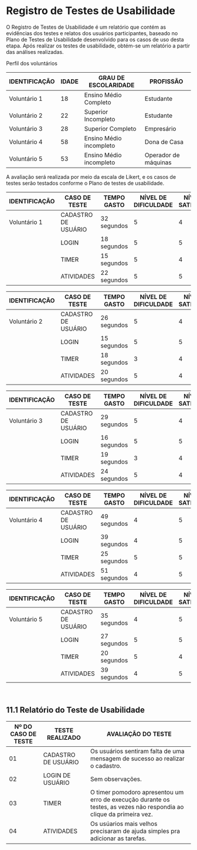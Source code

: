 # Registro de Testes de Usabilidade

O Registro de Testes de Usabilidade é um relatório que contém as evidências dos testes e relatos dos usuários participantes, baseado no Plano de Testes de Usabilidade desenvolvido para os casos de uso desta etapa. Após realizar os testes de usabilidade, obtém-se um relatório a partir das análises realizadas.

Perfil dos voluntários 


|IDENTIFICAÇÃO | IDADE | GRAU DE ESCOLARIDADE     | PROFISSÃO                     |
|--------------|-------|-----------------------|-------------------------------|
|Voluntário 1 | 18    | Ensino Médio Completo       | Estudante              |
|Voluntário 2 | 22    | Superior Incompleto         | Estudante    |
|Voluntário 3 | 28    | Superior Completo           | Empresário      |
|Voluntário 4 | 58    | Ensino Médio incompleto     | Dona de Casa                  |
|Voluntário 5 | 53    | Ensino Médio incompleto     | Operador de máquinas |


A avaliação será realizada por meio da escala de Likert, e os casos de testes serão testados conforme o Plano de testes de usabilidade.


|IDENTIFICAÇÃO | CASO DE TESTE | TEMPO GASTO     | NÍVEL DE DIFICULDADE          |NÍVEL DE SATISFAÇÃO                 |
|--------------|-------|-----------------|-------------------------------|------------------------------------|
|Voluntário 1  | CADASTRO DE USUÁRIO | 32 segundos | 5 | 4 |
| <br>         | LOGIN | 18 segundos | 5 | 5 |     
| <br>         | TIMER | 15 segundos | 5 | 4 | 
| <br>         | ATIVIDADES| 22 segundos | 5 | 5 | 

|IDENTIFICAÇÃO | CASO DE TESTE | TEMPO GASTO     | NÍVEL DE DIFICULDADE          |NÍVEL DE SATISFAÇÃO                 |
|--------------|-------|-----------------|-------------------------------|------------------------------------|
|Voluntário 2  | CADASTRO DE USUÁRIO | 26 segundos | 5 | 4 |
| <br>         | LOGIN | 15 segundos | 5 | 5 |     
| <br>         | TIMER | 18 segundos | 3 | 4 | 
| <br>         | ATIVIDADES| 20 segundos | 5 | 4 | 

|IDENTIFICAÇÃO | CASO DE TESTE | TEMPO GASTO     | NÍVEL DE DIFICULDADE          |NÍVEL DE SATISFAÇÃO                 |
|--------------|-------|-----------------|-------------------------------|------------------------------------|
|Voluntário 3  | CADASTRO DE USUÁRIO | 29 segundos | 5 | 4 |
| <br>         | LOGIN | 16 segundos | 5 | 5 |     
| <br>         | TIMER | 19 segundos | 3 | 4 | 
| <br>         | ATIVIDADES| 24 segundos | 5 | 4 | 

|IDENTIFICAÇÃO | CASO DE TESTE | TEMPO GASTO     | NÍVEL DE DIFICULDADE          |NÍVEL DE SATISFAÇÃO                 |
|--------------|-------|-----------------|-------------------------------|------------------------------------|
|Voluntário 4  | CADASTRO DE USUÁRIO | 49 segundos | 4 | 5 |
| <br>         | LOGIN | 39 segundos | 4 | 5 |     
| <br>         | TIMER | 25 segundos | 5 | 5 | 
| <br>         | ATIVIDADES| 51 segundos | 4 | 5 | 

|IDENTIFICAÇÃO | CASO DE TESTE | TEMPO GASTO     | NÍVEL DE DIFICULDADE          |NÍVEL DE SATISFAÇÃO                 |
|--------------|-------|-----------------|-------------------------------|------------------------------------|
|Voluntário 5  | CADASTRO DE USUÁRIO | 35 segundos | 4 | 5 |
| <br>         | LOGIN | 27 segundos | 5 | 5 |     
| <br>         | TIMER | 20 segundos | 5 | 4 | 
| <br>         | ATIVIDADES| 39 segundos | 4 | 5 | 

<br>

## 11.1 Relatório do Teste de Usabilidade

|Nº DO CASO DE TESTE |TESTE REALIZADO                      |AVALIAÇÃO DO TESTE              |
|------------------------|-------------------------------------|-------------------------------------------|
|01  | CADASTRO DE USUÁRIO | Os usuários sentiram falta de uma mensagem de sucesso ao realizar o cadastro. |
|02  | LOGIN DE USUÁRIO | Sem observações. |
|03  | TIMER | O timer pomodoro apresentou um erro de execução durante os testes, as vezes não respondia ao clique da primeira vez. |
|04  | ATIVIDADES | Os usúarios mais velhos precisaram de ajuda simples pra adicionar as tarefas. |

